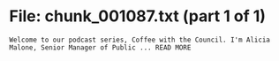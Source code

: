 ﻿# File: chunk_001087.txt (part 1 of 1)
```
Welcome to our podcast series, Coffee with the Council. I'm Alicia Malone, Senior Manager of Public ... READ MORE
```

